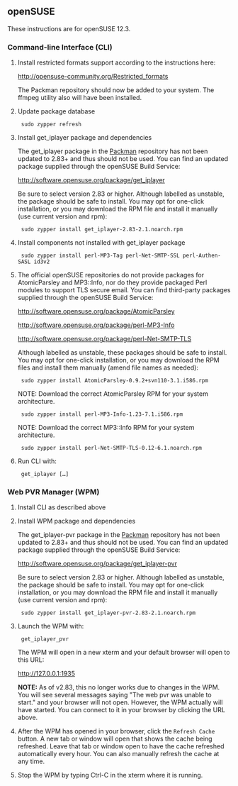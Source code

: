 ## openSUSE

These instructions are for openSUSE 12.3.

### Command-line Interface (CLI)

1. Install restricted formats support according to the instructions here:

    <http://opensuse-community.org/Restricted_formats>
    
    The Packman repository should now be added to your system.  The ffmpeg utility also will have been installed.

2. Update package database

    	sudo zypper refresh

3. Install get_iplayer package and dependencies

    The get_iplayer package in the [Packman](http://packman.links2linux.org/package/get_iplayer) repository has not been updated to 2.83+ and thus should not be used.  You can find an updated package supplied through the openSUSE Build Service: 

    <http://software.opensuse.org/package/get_iplayer>

    Be sure to select version 2.83 or higher. Although labelled as unstable, the package should be safe to install. You may opt for one-click installation, or you may download the RPM file and install it manually (use current version and rpm):

    	sudo zypper install get_iplayer-2.83-2.1.noarch.rpm

4. Install components not installed with get_iplayer package

    	sudo zypper install perl-MP3-Tag perl-Net-SMTP-SSL perl-Authen-SASL id3v2

5. The official openSUSE repositories do not provide packages for AtomicParsley and MP3::Info, nor do they provide packaged Perl modules to support TLS secure email.  You can find third-party packages supplied through the openSUSE Build Service: 

    <http://software.opensuse.org/package/AtomicParsley>

    <http://software.opensuse.org/package/perl-MP3-Info>
    
    <http://software.opensuse.org/package/perl-Net-SMTP-TLS>

    Although labelled as unstable, these packages should be safe to install. You may opt for one-click installation, or you may download the RPM files and install them manually (amend file names as needed):

    	sudo zypper install AtomicParsley-0.9.2+svn110-3.1.i586.rpm

    NOTE: Download the correct AtomicParsley RPM for your system architecture.

        sudo zypper install perl-MP3-Info-1.23-7.1.i586.rpm

    NOTE: Download the correct MP3::Info RPM for your system architecture.

    	sudo zypper install perl-Net-SMTP-TLS-0.12-6.1.noarch.rpm

6. Run CLI with:

    	get_iplayer […]


### Web PVR Manager (WPM)

1. Install CLI as described above

2. Install WPM package and dependencies

    The get_iplayer-pvr package in the [Packman](http://packman.links2linux.org/package/get_iplayer) repository has not been updated to 2.83+ and thus should not be used.  You can find an updated package supplied through the openSUSE Build Service: 

    <http://software.opensuse.org/package/get_iplayer-pvr>

    Be sure to select version 2.83 or higher. Although labelled as unstable, the package should be safe to install. You may opt for one-click installation, or you may download the RPM file and install it manually  (use current version and rpm):

    	sudo zypper install get_iplayer-pvr-2.83-2.1.noarch.rpm

3. Launch the WPM with:

    	get_iplayer_pvr
    
    The WPM will open in a new xterm and your default browser will open to this URL:
    
    <http://127.0.0.1:1935>

    **NOTE:** As of v2.83, this no longer works due to changes in the WPM.  You will see several messages saying "The web pvr was unable to start." and your browser will not open.  However, the WPM actually will have started.  You can connect to it in your browser by clicking the URL above.

4. After the WPM has opened in your browser, click the `Refresh Cache` button.  A new tab or window will open that shows the cache being refreshed.  Leave that tab or window open to have the cache refreshed automatically every hour.  You can also manually refresh the cache at any time.

5. Stop the WPM by typing Ctrl-C in the xterm where it is running.